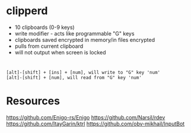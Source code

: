 # clipperd

- 10 clipboards (0-9 keys)
- write modifier - acts like programmable "G" keys
- clipboards saved encrypted in memory/in files encrypted
- pulls from current clipboard
- will not output when screen is locked

#
    [alt]-[shift] + [ins] + [num], will write to "G" key 'num'
    [alt]-[shift] + [num], will read from "G" key 'num'


# Resources
https://github.com/Enigo-rs/Enigo
https://github.com/Narsil/rdev
https://github.com/ItayGarin/ktrl
https://github.com/obv-mikhail/InputBot
